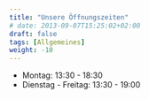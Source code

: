 ```yaml
---
title: "Unsere Öffnungszeiten"
# date: 2013-09-07T15:25:02+02:00
draft: false
tags: [Allgemeines]
weight: -10
---
```


- Montag:                 13:30 - 18:30
- Dienstag - Freitag:               13:30 - 19:00
